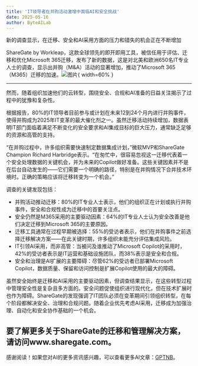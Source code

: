 ```yaml
---
title: 'IT领导者在并购活动激增中面临AI和安全挑战'
date: 2025-05-16
author: ByteAILab
---
```


新的调查显示，在迁移、安全和AI采用方面的压力和错失的机会正在不断增加

ShareGate by Workleap，这款全球领先的即开即用工具，被信任用于评估、迁移和优化Microsoft 365迁移，发布了新的数据，这是对北美和欧洲650名IT专业人士的调查，显示出并购（M&A）活动的显著增加，推动了Microsoft 365（M365）迁移的加速。![图片](https://ai-techpark.com/wp-content/uploads/IT-Leaders.jpg){ width=60% }

---
然而，随着组织加速他们的云转型，围绕安全、合规和AI准备的日益关注揭示了过程中的犹豫和复杂性。

根据报告，80%的IT领导者目前参与或计划在未来12到24个月内进行并购事件，使得并购成为2025年IT变革的最大催化剂之一。虽然迁移活动持续增加，数据表明IT部门面临着满足不断变化的安全要求和AI集成目标的巨大压力，通常缺乏足够的资源和高管的支持。

“在并购过程中，许多组织需要快速制定数据集成计划，”微软MVP和ShareGate Champion Richard Harbridge表示。“在匆忙中，很容易忽视这一迁移代表着一个安全处理数据的关键机会，并为未来的Copilot做好准备。这些关键因素并不是在后台自动发生的——它们需要一个明确的路径，特别是在并购情况下合并技术环境时。正确的策略应该将迁移转变为一个机会。”

调查的关键发现包括：

- 并购活动推动迁移：80%的IT专业人士表示，他们的组织正在计划或执行并购事件，安全和合规性成为迁移中的首要关注点。
- 安全仍然是M365采用的主要驱动因素：64%的IT专业人士认为安全改善是他们决定迁移到Microsoft 365的主要原因。
- 迁移工具通常在过程早期被选择：55%的受访者表示，他们在并购事件之前选择迁移解决方案——在此关键时期，许多组织未能充分评估集成风险。
- IT引领AI采用，而非高管：当被问及谁推动了Microsoft Copilot的采用时，42%的受访者表示是IT运营和基础设施团队，而38%表示是安全和合规。
- 安全和治理是AI扩展的主要障碍：尽管62%的受访者已部署Microsoft Copilot，数据质量、保留和访问控制是扩展Copilot使用的最大的障碍。

虽然安全始终是迁移和AI采用的主要驱动因素，但调查结果显示，在这些转型过程中管理安全性是复杂且多方面的。安全问题促使组织进行现代化，但在技术扩展时也作为障碍。ShareGate的发现强调了IT团队必须在变革期间引领组织转型，在每个阶段都解决安全、治理和合规问题。随着企业优先考虑AI采用，迁移成为加强治理、自动化和安全协作基础的一个机会。

要了解更多关于ShareGate的迁移和管理解决方案，请访问www.sharegate.com。
---
感谢阅读！如果您对AI的更多资讯感兴趣，可以查看更多AI文章：[GPTNB](https://gptnb.com)。
